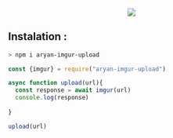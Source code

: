 <h3 align="center">
  
  <p align="center"><img src="https://img.shields.io/badge/WLCM%20TO -aryan Imgur Upload-green?colorA=%23ff0000&colorB=%23017e40&style=flat-square">  
  
</h3>




## Instalation :
```bash
> npm i aryan-imgur-upload
```



```js
const {imgur} = require("aryan-imgur-upload")

async function upload(url){
  const response = await imgur(url)
  console.log(response)
  
}

upload(url)
```
